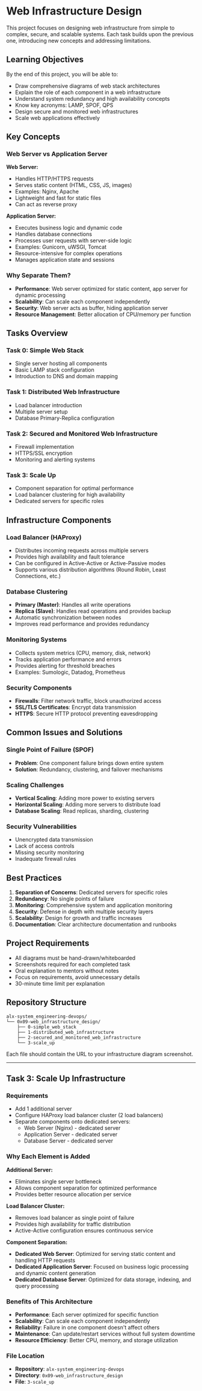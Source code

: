# Web Infrastructure Design

This project focuses on designing web infrastructure from simple to complex, secure, and scalable systems. Each task builds upon the previous one, introducing new concepts and addressing limitations.

## Learning Objectives

By the end of this project, you will be able to:

- Draw comprehensive diagrams of web stack architectures
- Explain the role of each component in a web infrastructure
- Understand system redundancy and high availability concepts
- Know key acronyms: LAMP, SPOF, QPS
- Design secure and monitored web infrastructures
- Scale web applications effectively

## Key Concepts

### Web Server vs Application Server

**Web Server:**
- Handles HTTP/HTTPS requests
- Serves static content (HTML, CSS, JS, images)
- Examples: Nginx, Apache
- Lightweight and fast for static files
- Can act as reverse proxy

**Application Server:**
- Executes business logic and dynamic code
- Handles database connections
- Processes user requests with server-side logic
- Examples: Gunicorn, uWSGI, Tomcat
- Resource-intensive for complex operations
- Manages application state and sessions

### Why Separate Them?
- **Performance**: Web server optimized for static content, app server for dynamic processing
- **Scalability**: Can scale each component independently
- **Security**: Web server acts as buffer, hiding application server
- **Resource Management**: Better allocation of CPU/memory per function

## Tasks Overview

### Task 0: Simple Web Stack
- Single server hosting all components
- Basic LAMP stack configuration
- Introduction to DNS and domain mapping

### Task 1: Distributed Web Infrastructure
- Load balancer introduction
- Multiple server setup
- Database Primary-Replica configuration

### Task 2: Secured and Monitored Web Infrastructure
- Firewall implementation
- HTTPS/SSL encryption
- Monitoring and alerting systems

### Task 3: Scale Up
- Component separation for optimal performance
- Load balancer clustering for high availability
- Dedicated servers for specific roles

## Infrastructure Components

### Load Balancer (HAProxy)
- Distributes incoming requests across multiple servers
- Provides high availability and fault tolerance
- Can be configured in Active-Active or Active-Passive modes
- Supports various distribution algorithms (Round Robin, Least Connections, etc.)

### Database Clustering
- **Primary (Master)**: Handles all write operations
- **Replica (Slave)**: Handles read operations and provides backup
- Automatic synchronization between nodes
- Improves read performance and provides redundancy

### Monitoring Systems
- Collects system metrics (CPU, memory, disk, network)
- Tracks application performance and errors
- Provides alerting for threshold breaches
- Examples: Sumologic, Datadog, Prometheus

### Security Components
- **Firewalls**: Filter network traffic, block unauthorized access
- **SSL/TLS Certificates**: Encrypt data transmission
- **HTTPS**: Secure HTTP protocol preventing eavesdropping

## Common Issues and Solutions

### Single Point of Failure (SPOF)
- **Problem**: One component failure brings down entire system
- **Solution**: Redundancy, clustering, and failover mechanisms

### Scaling Challenges
- **Vertical Scaling**: Adding more power to existing servers
- **Horizontal Scaling**: Adding more servers to distribute load
- **Database Scaling**: Read replicas, sharding, clustering

### Security Vulnerabilities
- Unencrypted data transmission
- Lack of access controls
- Missing security monitoring
- Inadequate firewall rules

## Best Practices

1. **Separation of Concerns**: Dedicated servers for specific roles
2. **Redundancy**: No single points of failure
3. **Monitoring**: Comprehensive system and application monitoring
4. **Security**: Defense in depth with multiple security layers
5. **Scalability**: Design for growth and traffic increases
6. **Documentation**: Clear architecture documentation and runbooks

## Project Requirements

- All diagrams must be hand-drawn/whiteboarded
- Screenshots required for each completed task
- Oral explanation to mentors without notes
- Focus on requirements, avoid unnecessary details
- 30-minute time limit per explanation

## Repository Structure

```
alx-system_engineering-devops/
└── 0x09-web_infrastructure_design/
    ├── 0-simple_web_stack
    ├── 1-distributed_web_infrastructure
    ├── 2-secured_and_monitored_web_infrastructure
    └── 3-scale_up
```

Each file should contain the URL to your infrastructure diagram screenshot.

---

## Task 3: Scale Up Infrastructure

### Requirements
- Add 1 additional server
- Configure HAProxy load balancer cluster (2 load balancers)
- Separate components onto dedicated servers:
  - Web Server (Nginx) - dedicated server
  - Application Server - dedicated server  
  - Database Server - dedicated server

### Why Each Element is Added

**Additional Server:**
- Eliminates single server bottleneck
- Allows component separation for optimized performance
- Provides better resource allocation per service

**Load Balancer Cluster:**
- Removes load balancer as single point of failure
- Provides high availability for traffic distribution
- Active-Active configuration ensures continuous service

**Component Separation:**
- **Dedicated Web Server**: Optimized for serving static content and handling HTTP requests
- **Dedicated Application Server**: Focused on business logic processing and dynamic content generation
- **Dedicated Database Server**: Optimized for data storage, indexing, and query processing

### Benefits of This Architecture
- **Performance**: Each server optimized for specific function
- **Scalability**: Can scale each component independently
- **Reliability**: Failure in one component doesn't affect others
- **Maintenance**: Can update/restart services without full system downtime
- **Resource Efficiency**: Better CPU, memory, and storage utilization

### File Location
- **Repository**: `alx-system_engineering-devops`
- **Directory**: `0x09-web_infrastructure_design`
- **File**: `3-scale_up`